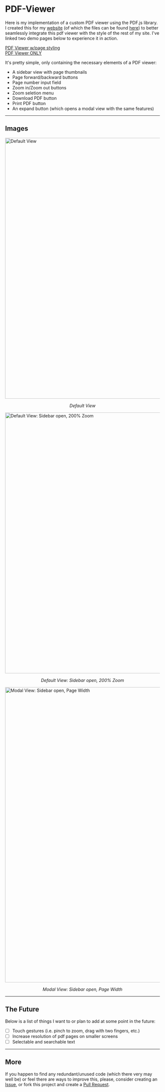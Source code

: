 
# PDF-Viewer

Here is my implementation of a custom PDF viewer using the PDF.js library. I created this for my [website](https://itsjonathanthompson.com) (of which the files can be found [here](https://github.com/jethomps0n/My-Portfolio-Website)) to better seamlessly integrate this pdf viewer with the style of the rest of my site. I've linked two demo pages below to experience it in action.

[PDF Viewer w/page styling](https://jethomps0n.github.io/PDF-Viewer/)
<br>
[PDF Viewer ONLY](https://jethomps0n.github.io/PDF-Viewer/_pdf-viewer-ONLY)

It's pretty simple, only containing the necessary elements of a PDF viewer:
- A sidebar view with page thumbnails
- Page forward/backward buttons
- Page number input field
- Zoom in/Zoom out buttons
- Zoom seletion menu
- Download PDF button
- Print PDF button
- An expand button (which opens a modal view with the same features)

---
## Images
<img width="1420" height="850" alt="Default View" src="https://github.com/user-attachments/assets/e5080fa1-3d13-4f10-826b-6ca734e9e769" />
<p align="center"><em>Default View</em></p>

<img width="1419" height="850" alt="Default View: Sidebar open, 200% Zoom" src="https://github.com/user-attachments/assets/bfb377dc-4157-491c-83be-50c8fca0eb0d" />
<p align="center"><em>Default View: Sidebar open, 200% Zoom</em></p>

<img width="1720" height="962" alt="Modal View: Sidebar open, Page Width" src="https://github.com/user-attachments/assets/d5abb77b-0479-415b-9048-a26ee2105ba5" />
<p align="center"><em>Modal View: Sidebar open, Page Width</em></p>

---
## The Future
Below is a list of things I want to or plan to add at some point in the future:
- [ ] Touch gestures (i.e. pinch to zoom, drag with two fingers, etc.)
- [ ] Increase resolution of pdf pages on smaller screens
- [ ] Selectable and searchable text

---
## More
If you happen to find any redundant/unused code (which there very may well be) or feel there are ways to improve this, please, consider creating an [Issue](https://github.com/jethomps0n/PDF-Viewer/issues), or fork this project and create a [Pull Request](https://github.com/jethomps0n/PDF-Viewer/pulls).
